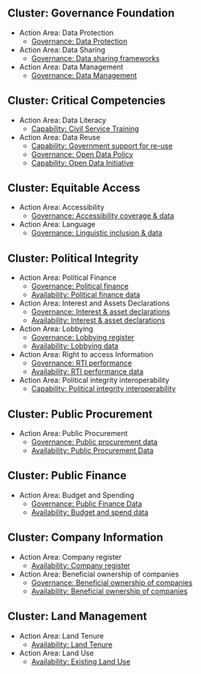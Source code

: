 
## Cluster: Governance Foundation
* Action Area: Data Protection
    * [Governance: Data Protection](../indicators/G.GOVERNANCE.DPL.md)
* Action Area: Data Sharing  
    * [Governance: Data sharing frameworks](../indicators/G.GOVERNANCE.DATASHARING.md)
* Action Area: Data Management
    * [Governance: Data Management](../indicators/G.GOVERNANCE.DATAMANAGE.md)

## Cluster: Critical Competencies 
* Action Area: Data Literacy
    * [Capability: Civil Service Training](../indicators/C.CAPABILITIES.TRAIN.md)
* Action Area: Data Reuse
    * [Capability: Government support for re-use](../indicators/C.CAPABILITIES.GOVSUPPORT.md)
    * [Governance: Open Data Policy](../indicators/G.GOVERNANCE.ODPOLICY.md)
    * [Capability: Open Data Initiative](../indicators/C.CAPABILITIES.ODINIT.md)

## Cluster: Equitable Access
* Action Area: Accessibility
    * [Governance: Accessibility coverage & data](../indicators/G.GOVERNANCE.ACCESSIBILITY.md)
* Action Area: Language
    * [Governance: Linguistic inclusion & data](../indicators/G.GOVERNANCE.LANG.md)

## Cluster: Political Integrity
* Action Area: Political Finance
    * [Governance: Political finance](../indicators/G.PI.POLFIN.md)
    * [Availability: Political finance data ](../indicators/A.PI.POLFIN.md)
* Action Area: Interest and Assets Declarations
    * [Governance: Interest & asset declarations](../indicators/G.PI.IAD.md)
    * [Availability: Interest & asset declarations](../indicators/A.PI.IAD.md)
* Action Area: Lobbying   
    * [Governance: Lobbying register](../indicators/G.PI.LOBBY.md)
    * [Availability: Lobbying data](../indicators/A.PI.LOBBY.md)
* Action Area: Right to access Information
    * [Governance: RTI performance](../indicators/G.PI.RTI.md)
    * [Availability: RTI performance data](../indicators/A.PI.RTI.md)
* Action Area: Political integrity interoperability
    * [Capability: Political integrity interoperability](../indicators/C.PI.INTEROP.md)

## Cluster: Public Procurement 
* Action Area: Public Procurement 
    * [Governance: Public procurement data](../indicators/G.PROCUREMENT.OC.md)
    * [Availability: Public Procurement Data](../indicators/A.PROCUREMENT.OC.md)

## Cluster: Public Finance 
* Action Area: Budget and Spending
    * [Governance: Public Finance Data](../indicators/G.PF.PUB-FINANCE.md)
    * [Availability: Budget and spend data](../indicators/A.PF.BUDGETSPEND.md)

## Cluster: Company Information
* Action Area: Company register
    * [Availability: Company register](../indicators/A.COMPANY.REG.md)
* Action Area: Beneficial ownership of companies
    * [Governance: Beneficial ownership of companies](../indicators/G.COMPANY.BOT.md)
    * [Availability: Beneficial ownership of companies](../indicators/A.COMPANY.BOT.md)

## Cluster: Land Management
* Action Area: Land Tenure
    * [Availability: Land Tenure](../indicators/A.LAND.TENURE.md)
* Action Area: Land Use
    * [Availability: Existing Land Use](../indicators/A.LAND.ELU.md)